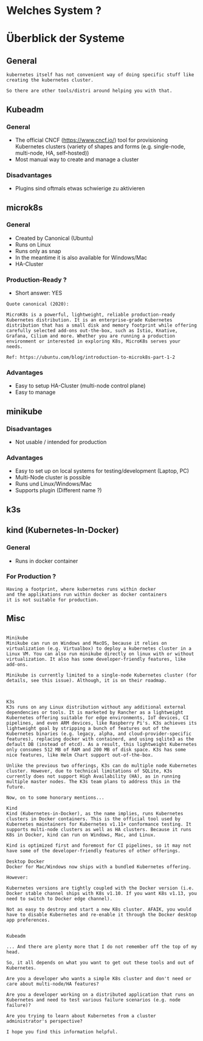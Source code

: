 # Welches System ? 

# Überblick der Systeme 

## General 

```
kubernetes itself has not convenient way of doing specific stuff like 
creating the kubernetes cluster.

So there are other tools/distri around helping you with that.

```

## Kubeadm

### General 

  * The official CNCF (https://www.cncf.io/) tool for provisioning Kubernetes clusters
    (variety of shapes and forms (e.g. single-node, multi-node, HA, self-hosted))
  * Most manual way to create and manage a cluster 

### Disadvantages 

  * Plugins sind oftmals etwas schwierige zu aktivieren

## microk8s 

### General

  * Created by Canonical (Ubuntu)
  * Runs on Linux
  * Runs only as snap
  * In the meantime it is also available for Windows/Mac
  * HA-Cluster 

### Production-Ready ? 

  * Short answer: YES 

```
Quote canonical (2020):

MicroK8s is a powerful, lightweight, reliable production-ready Kubernetes distribution. It is an enterprise-grade Kubernetes distribution that has a small disk and memory footprint while offering carefully selected add-ons out-the-box, such as Istio, Knative, Grafana, Cilium and more. Whether you are running a production environment or interested in exploring K8s, MicroK8s serves your needs.

Ref: https://ubuntu.com/blog/introduction-to-microk8s-part-1-2

```

### Advantages

  * Easy to setup HA-Cluster (multi-node control plane)
  * Easy to manage 

## minikube 

### Disadvantages
  
  * Not usable / intended for production 

### Advantages 

  * Easy to set up on local systems for testing/development (Laptop, PC) 
  * Multi-Node cluster is possible 
  * Runs und Linux/Windows/Mac
  * Supports plugin (Different name ?)


## k3s



## kind (Kubernetes-In-Docker)

### General 

  * Runs in docker container 


### For Production ?

```
Having a footprint, where kubernetes runs within docker 
and the applikations run within docker as docker containers
it is not suitable for production.
```


## Misc

```

Minikube
Minikube can run on Windows and MacOS, because it relies on virtualization (e.g. Virtualbox) to deploy a kubernetes cluster in a Linux VM. You can also run minikube directly on linux with or without virtualization. It also has some developer-friendly features, like add-ons.

Minikube is currently limited to a single-node Kubernetes cluster (for details, see this issue). Although, it is on their roadmap.



K3s
K3s runs on any Linux distribution without any additional external dependencies or tools. It is marketed by Rancher as a lightweight Kubernetes offering suitable for edge environments, IoT devices, CI pipelines, and even ARM devices, like Raspberry Pi's. K3s achieves its lightweight goal by stripping a bunch of features out of the Kubernetes binaries (e.g. legacy, alpha, and cloud-provider-specific features), replacing docker with containerd, and using sqlite3 as the default DB (instead of etcd). As a result, this lightweight Kubernetes only consumes 512 MB of RAM and 200 MB of disk space. K3s has some nice features, like Helm Chart support out-of-the-box.

Unlike the previous two offerings, K3s can do multiple node Kubernetes cluster. However, due to technical limitations of SQLite, K3s currently does not support High Availability (HA), as in running multiple master nodes. The K3s team plans to address this in the future.

Now, on to some honorary mentions...

Kind
Kind (Kubernetes-in-Docker), as the name implies, runs Kubernetes clusters in Docker containers. This is the official tool used by Kubernetes maintainers for Kubernetes v1.11+ conformance testing. It supports multi-node clusters as well as HA clusters. Because it runs K8s in Docker, kind can run on Windows, Mac, and Linux.

Kind is optimized first and foremost for CI pipelines, so it may not have some of the developer-friendly features of other offerings.

Desktop Docker
Docker for Mac/Windows now ships with a bundled Kubernetes offering.

However:

Kubernetes versions are tightly coupled with the Docker version (i.e. Docker stable channel ships with K8s v1.10. If you want K8s v1.13, you need to switch to Docker edge channel).

Not as easy to destroy and start a new K8s cluster. AFAIK, you would have to disable Kubernetes and re-enable it through the Docker desktop app preferences.


Kubeadm

... And there are plenty more that I do not remember off the top of my head.

So, it all depends on what you want to get out these tools and out of Kubernetes.

Are you a developer who wants a simple K8s cluster and don't need or care about multi-node/HA features?

Are you a developer working on a distributed application that runs on Kubernetes and need to test various failure scenarios (e.g. node failure)?

Are you trying to learn about Kubernetes from a cluster administrator's perspective?

I hope you find this information helpful.
```

